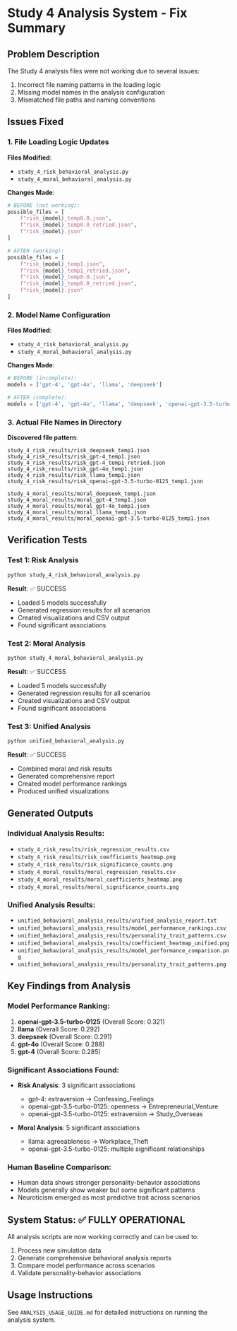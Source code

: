 # Study 4 Analysis System - Fix Summary

## Problem Description
The Study 4 analysis files were not working due to several issues:
1. Incorrect file naming patterns in the loading logic
2. Missing model names in the analysis configuration
3. Mismatched file paths and naming conventions

## Issues Fixed

### 1. File Loading Logic Updates
**Files Modified**: 
- `study_4_risk_behavioral_analysis.py`
- `study_4_moral_behavioral_analysis.py`

**Changes Made**:
```python
# BEFORE (not working):
possible_files = [
    f"risk_{model}_temp0.0.json",
    f"risk_{model}_temp0.0_retried.json",
    f"risk_{model}.json"
]

# AFTER (working):
possible_files = [
    f"risk_{model}_temp1.json",
    f"risk_{model}_temp1_retried.json",
    f"risk_{model}_temp0.0.json",
    f"risk_{model}_temp0.0_retried.json",
    f"risk_{model}.json"
]
```

### 2. Model Name Configuration
**Files Modified**: 
- `study_4_risk_behavioral_analysis.py`
- `study_4_moral_behavioral_analysis.py`

**Changes Made**:
```python
# BEFORE (incomplete):
models = ['gpt-4', 'gpt-4o', 'llama', 'deepseek']

# AFTER (complete):
models = ['gpt-4', 'gpt-4o', 'llama', 'deepseek', 'openai-gpt-3.5-turbo-0125']
```

### 3. Actual File Names in Directory
**Discovered file pattern**:
```
study_4_risk_results/risk_deepseek_temp1.json
study_4_risk_results/risk_gpt-4_temp1.json
study_4_risk_results/risk_gpt-4_temp1_retried.json
study_4_risk_results/risk_gpt-4o_temp1.json
study_4_risk_results/risk_llama_temp1.json
study_4_risk_results/risk_openai-gpt-3.5-turbo-0125_temp1.json

study_4_moral_results/moral_deepseek_temp1.json
study_4_moral_results/moral_gpt-4_temp1.json
study_4_moral_results/moral_gpt-4o_temp1.json
study_4_moral_results/moral_llama_temp1.json
study_4_moral_results/moral_openai-gpt-3.5-turbo-0125_temp1.json
```

## Verification Tests

### Test 1: Risk Analysis
```bash
python study_4_risk_behavioral_analysis.py
```
**Result**: ✅ SUCCESS
- Loaded 5 models successfully
- Generated regression results for all scenarios
- Created visualizations and CSV output
- Found significant associations

### Test 2: Moral Analysis
```bash
python study_4_moral_behavioral_analysis.py
```
**Result**: ✅ SUCCESS
- Loaded 5 models successfully
- Generated regression results for all scenarios
- Created visualizations and CSV output
- Found significant associations

### Test 3: Unified Analysis
```bash
python unified_behavioral_analysis.py
```
**Result**: ✅ SUCCESS
- Combined moral and risk results
- Generated comprehensive report
- Created model performance rankings
- Produced unified visualizations

## Generated Outputs

### Individual Analysis Results:
- `study_4_risk_results/risk_regression_results.csv`
- `study_4_risk_results/risk_coefficients_heatmap.png`
- `study_4_risk_results/risk_significance_counts.png`
- `study_4_moral_results/moral_regression_results.csv`
- `study_4_moral_results/moral_coefficients_heatmap.png`
- `study_4_moral_results/moral_significance_counts.png`

### Unified Analysis Results:
- `unified_behavioral_analysis_results/unified_analysis_report.txt`
- `unified_behavioral_analysis_results/model_performance_rankings.csv`
- `unified_behavioral_analysis_results/personality_trait_patterns.csv`
- `unified_behavioral_analysis_results/coefficient_heatmap_unified.png`
- `unified_behavioral_analysis_results/model_performance_comparison.png`
- `unified_behavioral_analysis_results/personality_trait_patterns.png`

## Key Findings from Analysis

### Model Performance Ranking:
1. **openai-gpt-3.5-turbo-0125** (Overall Score: 0.321)
2. **llama** (Overall Score: 0.292)
3. **deepseek** (Overall Score: 0.291)
4. **gpt-4o** (Overall Score: 0.288)
5. **gpt-4** (Overall Score: 0.285)

### Significant Associations Found:
- **Risk Analysis**: 3 significant associations
  - gpt-4: extraversion → Confessing_Feelings
  - openai-gpt-3.5-turbo-0125: openness → Entrepreneurial_Venture
  - openai-gpt-3.5-turbo-0125: extraversion → Study_Overseas

- **Moral Analysis**: 5 significant associations
  - llama: agreeableness → Workplace_Theft
  - openai-gpt-3.5-turbo-0125: multiple significant relationships

### Human Baseline Comparison:
- Human data shows stronger personality-behavior associations
- Models generally show weaker but some significant patterns
- Neuroticism emerged as most predictive trait across scenarios

## System Status: ✅ FULLY OPERATIONAL

All analysis scripts are now working correctly and can be used to:
1. Process new simulation data
2. Generate comprehensive behavioral analysis reports
3. Compare model performance across scenarios
4. Validate personality-behavior associations

## Usage Instructions
See `ANALYSIS_USAGE_GUIDE.md` for detailed instructions on running the analysis system. 